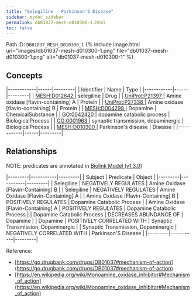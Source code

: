 ```yaml
---
title: "Selegiline - Parkinson'S Disease"
sidebar: mydoc_sidebar
permalink: db01037-mesh-d010300-1.html
toc: false 
---
```



Path ID: `DB01037_MESH_D010300_1`
{% include image.html url="images/db01037-mesh-d010300-1.png" file="db01037-mesh-d010300-1.png" alt="db01037-mesh-d010300-1" %}

## Concepts

|------------|------|---------|
| Identifier | Name | Type    |
|------------|------|---------|
| <a href="https://identifiers.org/MESH:D012642">MESH:D012642 </a> | selegiline | Drug |
| <a href="https://identifiers.org/UniProt:P21397">UniProt:P21397 </a> | Amine oxidase [flavin-containing] A | Protein |
| <a href="https://identifiers.org/UniProt:P27338">UniProt:P27338 </a> | Amine oxidase [flavin-containing] B | Protein |
| <a href="https://identifiers.org/MESH:D004298">MESH:D004298 </a> | Dopamine | ChemicalSubstance |
| <a href="https://identifiers.org/GO:0042420">GO:0042420 </a> | dopamine catabolic process | BiologicalProcess |
| <a href="https://identifiers.org/GO:0001963">GO:0001963 </a> | synaptic transmission, dopaminergic | BiologicalProcess |
| <a href="https://identifiers.org/MESH:D010300">MESH:D010300 </a> | Parkinson's disease | Disease |
|------------|------|---------|

## Relationships


NOTE: predicates are annotated in <a href="https://github.com/biolink/biolink-model/releases/tag/v1.3.0">Biolink Model (v1.3.0)</a>

|---------|-----------|---------|
| Subject | Predicate | Object  |
|---------|-----------|---------|
| Selegiline | NEGATIVELY REGULATES | Amine Oxidase [Flavin-Containing] B |
| Selegiline | NEGATIVELY REGULATES | Amine Oxidase [Flavin-Containing] A |
| Amine Oxidase [Flavin-Containing] B | POSITIVELY REGULATES | Dopamine Catabolic Process |
| Amine Oxidase [Flavin-Containing] A | POSITIVELY REGULATES | Dopamine Catabolic Process |
| Dopamine Catabolic Process | DECREASES ABUNDANCE OF | Dopamine |
| Dopamine | POSITIVELY CORRELATED WITH | Synaptic Transmission, Dopaminergic |
| Synaptic Transmission, Dopaminergic | NEGATIVELY CORRELATED WITH | Parkinson'S Disease |
|---------|-----------|---------|

Reference: 
  - [https://go.drugbank.com/drugs/DB01037#mechanism-of-action](https://go.drugbank.com/drugs/DB01037#mechanism-of-action)
  - [https://en.wikipedia.org/wiki/Monoamine_oxidase_inhibitor#Mechanism_of_action](https://en.wikipedia.org/wiki/Monoamine_oxidase_inhibitor#Mechanism_of_action)
